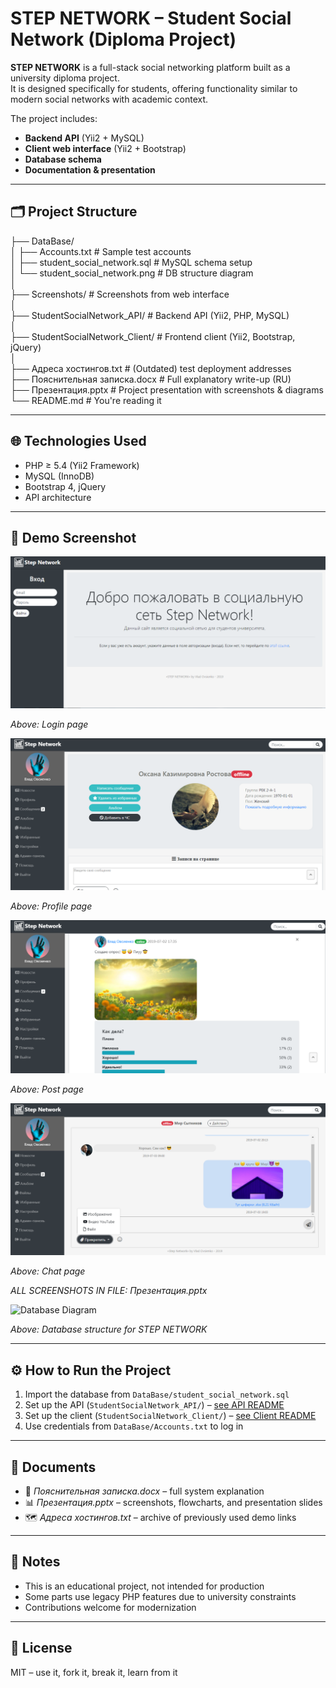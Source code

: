 # STEP NETWORK – Student Social Network (Diploma Project)

**STEP NETWORK** is a full-stack social networking platform built as a university diploma project.  
It is designed specifically for students, offering functionality similar to modern social networks with academic context.

The project includes:
- **Backend API** (Yii2 + MySQL)
- **Client web interface** (Yii2 + Bootstrap)
- **Database schema**
- **Documentation & presentation**

---

## 🗂 Project Structure

├── DataBase/  
│ ├── Accounts.txt # Sample test accounts  
│ ├── student_social_network.sql # MySQL schema setup  
│ └── student_social_network.png # DB structure diagram  
│  
├── Screenshots/ # Screenshots from web interface  
│  
├── StudentSocialNetwork_API/ # Backend API (Yii2, PHP, MySQL)  
│  
├── StudentSocialNetwork_Client/ # Frontend client (Yii2, Bootstrap, jQuery)  
│  
├── Адреса хостингов.txt # (Outdated) test deployment addresses  
├── Пояснительная записка.docx # Full explanatory write-up (RU)  
├── Презентация.pptx # Project presentation with screenshots & diagrams  
└── README.md # You're reading it  

---

## 🌐 Technologies Used

- PHP ≥ 5.4 (Yii2 Framework)
- MySQL (InnoDB)
- Bootstrap 4, jQuery
- API architecture

---

## 🧪 Demo Screenshot

![Login Page](./Screenshots/login.png)

*Above: Login page*

![Profile Page](./Screenshots/profile.png)

*Above: Profile page*

![Post Page](./Screenshots/post.png)

*Above: Post page*

![Chat Page](./Screenshots/chat.png)

*Above: Chat page*

*ALL SCREENSHOTS IN FILE: Презентация.pptx*

![Database Diagram](./DataBase/student_social_network.png)

*Above: Database structure for STEP NETWORK*

---

## ⚙️ How to Run the Project

1. Import the database from `DataBase/student_social_network.sql`
2. Set up the API (`StudentSocialNetwork_API/`) – [see API README](./StudentSocialNetwork_API/README.md)
3. Set up the client (`StudentSocialNetwork_Client/`) – [see Client README](./StudentSocialNetwork_Client/README.md)
4. Use credentials from `DataBase/Accounts.txt` to log in

---

## 📄 Documents

- 📘 *Пояснительная записка.docx* – full system explanation  
- 📊 *Презентация.pptx* – screenshots, flowcharts, and presentation slides  
- 🗺️ *Адреса хостингов.txt* – archive of previously used demo links

---

## 📌 Notes

- This is an educational project, not intended for production
- Some parts use legacy PHP features due to university constraints
- Contributions welcome for modernization

---

## 📄 License

MIT – use it, fork it, break it, learn from it
